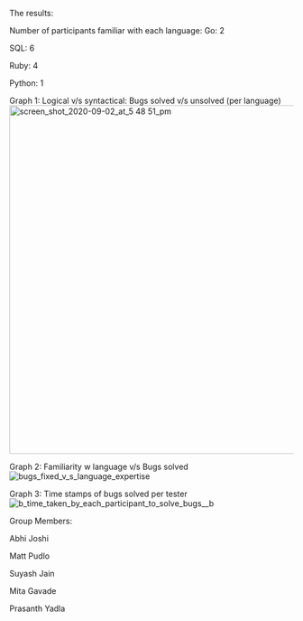 The results:

Number of participants familiar with each language:
Go: 2

SQL: 6

Ruby: 4

Python: 1

Graph 1: Logical v/s syntactical: Bugs solved v/s unsolved (per language)
<img width="617" alt="screen_shot_2020-09-02_at_5 48 51_pm" src="https://user-images.githubusercontent.com/69598394/92049140-953d9480-ed57-11ea-818c-20691b09b3e6.png">

Graph 2: Familiarity w language v/s Bugs solved
![bugs_fixed_v_s_language_expertise](https://user-images.githubusercontent.com/69598394/92049399-55c37800-ed58-11ea-86b1-472bc455f7d3.png)


Graph 3: Time stamps of bugs solved per tester
![_b_time_taken_by_each_participant_to_solve_bugs__b_](https://user-images.githubusercontent.com/69598394/92049531-b5ba1e80-ed58-11ea-8809-bc3116590ede.png)

Group Members: 

Abhi Joshi

Matt Pudlo

Suyash Jain

Mita Gavade

Prasanth Yadla
